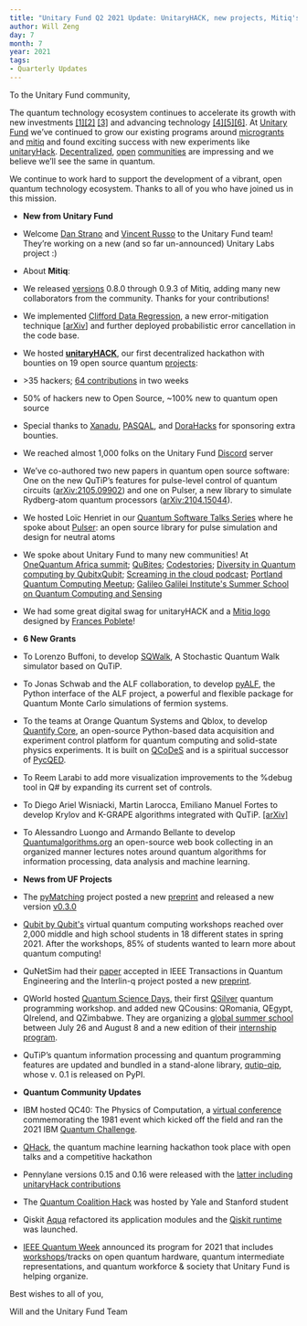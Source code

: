 ```yaml
--- 
title: "Unitary Fund Q2 2021 Update: UnitaryHACK, new projects, Mitiq's new features"
author: Will Zeng
day: 7
month: 7
year: 2021
tags:
- Quarterly Updates
---
```


To the Unitary Fund community,

The quantum technology ecosystem continues to accelerate its growth with new investments [\[1\]](https://ionq.com/news/march-08-2021-ionq-to-become-first-public-quantum-computer-company/)[\[2\]](https://www.honeywell.com/us/en/press/2021/06/honeywell-quantum-solutions-and-cambridge-quantum-computing-will-combine-to-form-worlds-largest-most-advanced-quantum-business) [\[3\]](https://www.prnewswire.com/news-releases/xanadu-closes-100m-usd-series-b-to-build-a-fault-tolerant-photonic-quantum-computer-301298647.html) and advancing technology [\[4\]](https://arxiv.org/abs/2106.14734)[\[5\]](https://arxiv.org/abs/2106.15534)[\[6\]](https://arxiv.org/abs/2106.16235). At [Unitary Fund](https://unitary.foundation/) we’ve continued to grow our existing programs around [microgrants](https://unitary.foundation/grants.html) and [mitiq](https://github.com/unitaryfund/mitiq) and found exciting success with new experiments like [unitaryHack](https://unitaryfund.github.io/unitaryhack/). [Decentralized](https://opencollective.com/), [open](https://gitcoin.co/grants/) [communities](https://fundoss.org/) are impressing and we believe we’ll see the same in quantum.

We continue to work hard to support the development of a vibrant, open quantum technology ecosystem. Thanks to all of you who have joined us in this mission.

*   ****New from Unitary Fund****

*   Welcome [Dan Strano](https://github.com/WrathfulSpatula) and [Vincent Russo](https://vprusso.github.io/) to the Unitary Fund team! They’re working on a new (and so far un-announced) Unitary Labs project :)
*   About **Mitiq**: 

*   We released [versions](https://github.com/unitaryfund/mitiq/releases) 0.8.0 through 0.9.3 of Mitiq, adding many new collaborators from the community. Thanks for your contributions!
*   We implemented [Clifford Data Regression](https://mitiq.readthedocs.io/en/stable/examples/cdr_api.html), a new error-mitigation technique \[[arXiv](https://arxiv.org/abs/2011.01157)\] and further deployed probabilistic error cancellation in the code base.

*   We hosted [**unitaryHACK**](https://unitaryfund.github.io/unitaryhack/), our first decentralized hackathon with bounties on 19 open source quantum [projects](https://unitaryfund.github.io/unitaryhack/):

*   \>35 hackers; [64 contributions](https://unitaryfund.github.io/unitaryhack/results.html) in two weeks
*   50% of hackers new to Open Source, ~100% new to quantum open source
*   Special thanks to [Xanadu](https://xanadu.ai/), [PASQAL](https://pasqal.io/), and [DoraHacks](https://dorahacks.com/) for sponsoring extra bounties.

*   We reached almost 1,000 folks on the Unitary Fund [Discord](https://discord.com/invite/JqVGmpkP96) server
*   We’ve co-authored two new papers in quantum open source software: One on the new QuTiP’s features for pulse-level control of quantum circuits ([arXiv:2105.09902](https://arxiv.org/abs/2105.09902)) and one on Pulser, a new library to simulate Rydberg-atom quantum processors ([arXiv:2104.15044](https://arxiv.org/abs/2104.15044)).
*   We hosted Loïc Henriet in our [Quantum Software Talks Series](https://unitary.foundation/talks.html) where he spoke about [Pulser](https://github.com/pasqal-io/Pulser): an open source library for pulse simulation and design for neutral atoms
*   We spoke about Unitary Fund to many new communities! At [OneQuantum Africa summit](https://www.runtheworld.today/app/invitation/21920); [QuBites](https://www.valoremreply.com/post/qubites_2-4/); [Codestories](https://channel9.msdn.com/Shows/CodeStories/Quantum-Code-with-Dr-Sarah-Kaiser); [Diversity in Quantum computing by QubitxQubit](https://www.qubitbyqubit.org/conference); [Screaming in the cloud podcast](https://podcasts.apple.com/us/podcast/inevitability-quantum-computing-dr-sarah-kaiser/id1361244178?i=1000507695620); [Portland Quantum Computing Meetup](https://www.youtube.com/watch?v=IF4d0Pr1zj0); [Galileo Galilei Institute's Summer School on Quantum Computing and Sensing](https://www.ggi.infn.it/showevent.pl?id=402)
*   We had some great digital swag for unitaryHACK and a [Mitiq logo](https://github.com/unitaryfund/mitiq#mitiq) designed by [Frances Poblete](https://www.linkedin.com/in/francespoblete/)!  
      
    

*   ****6 New Grants****

*   To Lorenzo Buffoni, to develop [SQWalk](https://github.com/Buffoni/SQWalk), A Stochastic Quantum Walk simulator based on QuTiP.
*   To Jonas Schwab and the ALF collaboration, to develop [pyALF](https://git.physik.uni-wuerzburg.de/ALF/pyALF), the Python interface of the ALF project, a powerful and flexible package for Quantum Monte Carlo simulations of fermion systems.
*   To the teams at Orange Quantum Systems and Qblox, to develop [Quantify Core](https://quantify-quantify-core.readthedocs-hosted.com/en/stable/), an open-source Python-based data acquisition and experiment control platform for quantum computing and solid-state physics experiments. It is built on [QCoDeS](https://qcodes.github.io/Qcodes/) and is a spiritual successor of [PycQED](https://github.com/DiCarloLab-Delft/PycQED_py3).
*   To Reem Larabi to add more visualization improvements to the %debug tool in Q# by expanding its current set of controls.  
    
*   To Diego Ariel Wisniacki, Martin Larocca, Emiliano Manuel Fortes to develop Krylov and K-GRAPE algorithms integrated with QuTiP. [\[arXiv\]](https://arxiv.org/abs/2010.03598)
*   To Alessandro Luongo and Armando Bellante to develop [Quantumalgorithms.org](https://quantumalgorithms.org) an open-source web book collecting in an organized manner lectures notes around quantum algorithms for information processing, data analysis and machine learning.

*   ****News from UF Projects****

*   The [pyMatching](https://github.com/oscarhiggott/PyMatching) project posted a new [preprint](https://arxiv.org/abs/2105.13082) and released a new version [v0.3.0](https://github.com/oscarhiggott/PyMatching/releases/tag/v0.3.0)
*   [Qubit by Qubit's](https://www.qubitbyqubit.org/) virtual quantum computing workshops reached over 2,000 middle and high school students in 18 different states in spring 2021. After the workshops, 85% of students wanted to learn more about quantum computing!
*   QuNetSim had their [paper](https://ieeexplore.ieee.org/document/9465750) accepted in IEEE Transactions in Quantum Engineering and the Interlin-q project posted a new [preprint](https://arxiv.org/abs/2106.06841).
*   QWorld hosted [Quantum Science Days](https://qworld.net/qscience-days/), their first [QSilver](https://qworld.net/global-quantum-programming-workshop-qsilver/) quantum programming workshop. and added new QCousins: QRomania, QEgypt, QIrelend, and QZimbabwe. They are organizing a [global summer school](https://qworld.net/quantum-summer-school-2021/) between July 26 and August 8 and a new edition of their [internship program](https://qworld.net/qintern-2021/).
*   QuTiP’s quantum information processing and quantum programming features are updated and bundled in a stand-alone library, [qutip-qip](https://github.com/qutip/qutip-qip), whose v. 0.1 is released on PyPI.

*   ****Quantum Community Updates****

*   IBM hosted QC40: The Physics of Computation, a [virtual conference](https://www.youtube.com/watch?v=GR6ANm6Z0yk) commemorating the 1981 event which kicked off the field and ran the 2021 IBM [Quantum Challenge](https://www.research.ibm.com/blog/quantum-challenge-2021-results).
*   [QHack](https://qhack.ai/), the quantum machine learning hackathon took place with open talks and a competitive hackathon
*   Pennylane versions 0.15 and 0.16 were released with the [latter including unitaryHack contributions](https://pennylane.ai/blog/2021/06/pennylane-v016-released/)
*   The [Quantum Coalition Hack](https://www.quantumcoalition.io/) was hosted by Yale and Stanford student
*   Qiskit [Aqua](https://research.ibm.com/blog/qiskit-application-modules) refactored its application modules and the [Qiskit runtime](https://qiskit.org/documentation/partners/qiskit_runtime/) was launched.
*   [IEEE Quantum Week](https://qce.quantum.ieee.org/) announced its program for 2021 that includes [workshops](https://qce.quantum.ieee.org/workshops-program/)/tracks on open quantum hardware, quantum intermediate representations, and quantum workforce & society that Unitary Fund is helping organize.

Best wishes to all of you,

Will and the Unitary Fund Team
